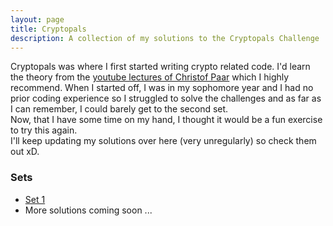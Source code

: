 ```yaml
---
layout: page
title: Cryptopals
description: A collection of my solutions to the Cryptopals Challenge
---
```

Cryptopals was where I first started writing crypto related code. I'd learn the theory from the [youtube lectures of Christof Paar](https://www.youtube.com/channel/UC1usFRN4LCMcfIV7UjHNuQg) which I highly recommend.
When I started off, I was in my sophomore year and I had no prior coding experience so I struggled to solve the challenges and as far as I can remember, I could barely get to the second set.  
Now, that I have some time on my hand, I thought it would be a fun exercise to try this again.  
I'll keep updating my solutions over here (very unregularly) so check them out xD.

### Sets
- [Set 1](Set_1/Set_1.md)
- More solutions coming soon ...
